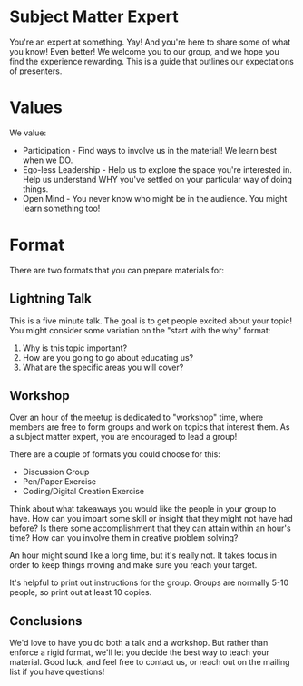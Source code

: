 # Subject Matter Expert

You're an expert at something.  Yay!  And you're here to share some of what you know!  Even better!  We welcome you to our group, and we hope you find the experience rewarding.  This is a guide that outlines our expectations of presenters.

# Values

We value:

 * Participation - Find ways to involve us in the material!  We learn best when we DO.
 * Ego-less Leadership - Help us to explore the space you're interested in.  Help us understand WHY you've settled on your particular way of doing things.
 * Open Mind - You never know who might be in the audience.  You might learn something too!

# Format

There are two formats that you can prepare materials for:

## Lightning Talk

This is a five minute talk.  The goal is to get people excited about your topic!  You might consider some variation on the "start with the why" format:

  1. Why is this topic important?
  2. How are you going to go about educating us?
  3. What are the specific areas you will cover?

## Workshop

Over an hour of the meetup is dedicated to "workshop" time, where members are free to form groups and work on topics that interest them.  As a subject matter expert, you are encouraged to lead a group!

There are a couple of formats you could choose for this:

  * Discussion Group
  * Pen/Paper Exercise
  * Coding/Digital Creation Exercise

Think about what takeaways you would like the people in your group to have.  How can you impart some skill or insight that they might not have had before?  Is there some accomplishment that they can attain within an hour's time?  How can you involve them in creative problem solving?

An hour might sound like a long time, but it's really not.  It takes focus in order to keep things moving and make sure you reach your target.

It's helpful to print out instructions for the group.  Groups are normally 5-10 people, so print out at least 10 copies.

## Conclusions

We'd love to have you do both a talk and a workshop.  But rather than enforce a rigid format, we'll let you decide the best way to teach your material.  Good luck, and feel free to contact us, or reach out on the mailing list if you have questions!
